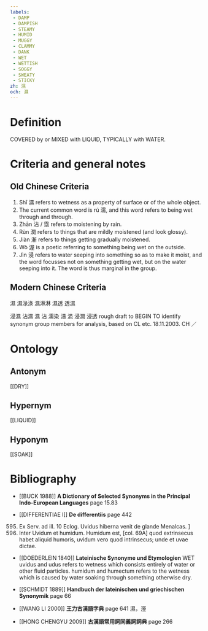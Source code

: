 ```yaml
---
labels: 
 - DAMP
 - DAMPISH
 - STEAMY
 - HUMID
 - MUGGY
 - CLAMMY
 - DANK
 - WET
 - WETTISH
 - SOGGY
 - SWEATY
 - STICKY
zh: 濕
och: 濕
---
```


# Definition
COVERED by or MIXED with LIQUID, TYPICALLY with WATER.
# Criteria and general notes
## Old Chinese Criteria
1. Shī 濕 refers to wetness as a property of surface or of the whole object.
2. The current common word is rú 濡, and this word refers to being wet through and through.
3. Zhān 沾 / 霑 refers to moistening by rain.
4. Rùn 潤 refers to things that are mildly moistened (and look glossy).
5. Jiàn 漸 refers to things getting gradually moistened.
6. Wò 渥 is a poetic referring to something being wet on the outside.
7. Jìn 浸 refers to water seeping into something so as to make it moist, and the word focusses not on something getting wet, but on the water seeping into it. The word is thus marginal in the group.
## Modern Chinese Criteria
濕
濕淥淥
濕淋淋
濕透
透濕

浸濕
沾濕
濕
沾
濡染
漬
浥
浸潤
浸透
rough draft to BEGIN TO identify synonym group members for analysis, based on CL etc. 18.11.2003. CH ／
# Ontology

## Antonym
[[DRY]]
## Hypernym
[[LIQUID]]
## Hyponym
[[SOAK]]
# Bibliography
- [[BUCK 1988]]
**A Dictionary of Selected Synonyms in the Principal Indo-European Languages** page 15.83

- [[DIFFERENTIAE I]]
**De differentiis** page 442
595. Ex Serv. ad ill. 10 Eclog. Uvidus hiberna venit de glande Menalcas.
]
595. Inter Uvidum et humidum. Humidum est, [col. 69A] quod extrinsecus habet aliquid humoris, uvidum vero quod intrinsecus; unde et uvae dictae.
- [[DOEDERLEIN 1840]]
**Lateinische Synonyme und Etymologien** 
WET
uvidus and udus refers to wetness which consists entirely of water or other fluid particles.
humidum and humectum refers to the wetness which is caused by water soaking through something otherwise dry.
- [[SCHMIDT 1889]]
**Handbuch der lateinischen und griechischen Synonymik** page 66

- [[WANG LI 2000]]
**王力古漢語字典** page 641
濕，溼
- [[HONG CHENGYU 2009]]
**古漢語常用詞同義詞詞典** page 266

